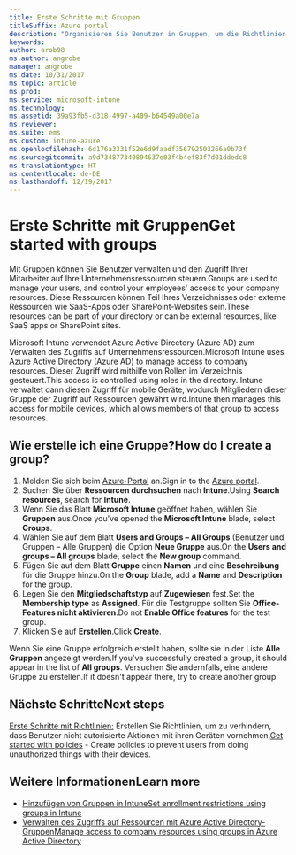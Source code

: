 ```yaml
---
title: Erste Schritte mit Gruppen
titleSuffix: Azure portal
description: "Organisieren Sie Benutzer in Gruppen, um die Richtlinien und Apps leichter zu verwalten, auf die sie zugreifen können."
keywords: 
author: arob98
ms.author: angrobe
manager: angrobe
ms.date: 10/31/2017
ms.topic: article
ms.prod: 
ms.service: microsoft-intune
ms.technology: 
ms.assetid: 39a93fb5-d318-4997-a409-b64549a00e7a
ms.reviewer: 
ms.suite: ems
ms.custom: intune-azure
ms.openlocfilehash: 6d176a3331f52e6d9faadf356792503266a0b73f
ms.sourcegitcommit: a9d734877340894637e03f4b4ef83f7d01ddedc8
ms.translationtype: HT
ms.contentlocale: de-DE
ms.lasthandoff: 12/19/2017
---
```

# <a name="get-started-with-groups"></a><span data-ttu-id="d2698-103">Erste Schritte mit Gruppen</span><span class="sxs-lookup"><span data-stu-id="d2698-103">Get started with groups</span></span>

<span data-ttu-id="d2698-104">Mit Gruppen können Sie Benutzer verwalten und den Zugriff Ihrer Mitarbeiter auf Ihre Unternehmensressourcen steuern.</span><span class="sxs-lookup"><span data-stu-id="d2698-104">Groups are used to manage your users, and control your employees' access to your company resources.</span></span> <span data-ttu-id="d2698-105">Diese Ressourcen können Teil Ihres Verzeichnisses oder externe Ressourcen wie SaaS-Apps oder SharePoint-Websites sein.</span><span class="sxs-lookup"><span data-stu-id="d2698-105">These resources can be part of your directory or can be external resources, like SaaS apps or SharePoint sites.</span></span>

<span data-ttu-id="d2698-106">Microsoft Intune verwendet Azure Active Directory (Azure AD) zum Verwalten des Zugriffs auf Unternehmensressourcen.</span><span class="sxs-lookup"><span data-stu-id="d2698-106">Microsoft Intune uses Azure Active Directory (Azure AD) to manage access to company resources.</span></span> <span data-ttu-id="d2698-107">Dieser Zugriff wird mithilfe von Rollen im Verzeichnis gesteuert.</span><span class="sxs-lookup"><span data-stu-id="d2698-107">This access is controlled using roles in the directory.</span></span> <span data-ttu-id="d2698-108">Intune verwaltet dann diesen Zugriff für mobile Geräte, wodurch Mitgliedern dieser Gruppe der Zugriff auf Ressourcen gewährt wird.</span><span class="sxs-lookup"><span data-stu-id="d2698-108">Intune then manages this access for mobile devices, which allows members of that group to access resources.</span></span>

## <a name="how-do-i-create-a-group"></a><span data-ttu-id="d2698-109">Wie erstelle ich eine Gruppe?</span><span class="sxs-lookup"><span data-stu-id="d2698-109">How do I create a group?</span></span>

1. <span data-ttu-id="d2698-110">Melden Sie sich beim [Azure-Portal](https://portal.azure.com) an.</span><span class="sxs-lookup"><span data-stu-id="d2698-110">Sign in to the [Azure portal](https://portal.azure.com).</span></span>
2. <span data-ttu-id="d2698-111">Suchen Sie über **Ressourcen durchsuchen** nach **Intune**.</span><span class="sxs-lookup"><span data-stu-id="d2698-111">Using **Search resources**, search for **Intune**.</span></span>
3. <span data-ttu-id="d2698-112">Wenn Sie das Blatt **Microsoft Intune** geöffnet haben, wählen Sie **Gruppen** aus.</span><span class="sxs-lookup"><span data-stu-id="d2698-112">Once you've opened the **Microsoft Intune** blade, select **Groups**.</span></span>
4. <span data-ttu-id="d2698-113">Wählen Sie auf dem Blatt **Users and Groups – All Groups** (Benutzer und Gruppen – Alle Gruppen) die Option **Neue Gruppe** aus.</span><span class="sxs-lookup"><span data-stu-id="d2698-113">On the **Users and groups – All groups** blade, select the **New group** command.</span></span>
5. <span data-ttu-id="d2698-114">Fügen Sie auf dem Blatt **Gruppe** einen **Namen** und eine **Beschreibung** für die Gruppe hinzu.</span><span class="sxs-lookup"><span data-stu-id="d2698-114">On the **Group** blade, add a **Name** and **Description** for the group.</span></span>
6. <span data-ttu-id="d2698-115">Legen Sie den **Mitgliedschaftstyp** auf **Zugewiesen** fest.</span><span class="sxs-lookup"><span data-stu-id="d2698-115">Set the **Membership type** as **Assigned**.</span></span> <span data-ttu-id="d2698-116">Für die Testgruppe sollten Sie **Office-Features nicht aktivieren**.</span><span class="sxs-lookup"><span data-stu-id="d2698-116">Do not **Enable Office features** for the test group.</span></span>
7. <span data-ttu-id="d2698-117">Klicken Sie auf **Erstellen**.</span><span class="sxs-lookup"><span data-stu-id="d2698-117">Click **Create**.</span></span>

<span data-ttu-id="d2698-118">Wenn Sie eine Gruppe erfolgreich erstellt haben, sollte sie in der Liste **Alle Gruppen** angezeigt werden.</span><span class="sxs-lookup"><span data-stu-id="d2698-118">If you've successfully created a group, it should appear in the list of **All groups**.</span></span> <span data-ttu-id="d2698-119">Versuchen Sie andernfalls, eine andere Gruppe zu erstellen.</span><span class="sxs-lookup"><span data-stu-id="d2698-119">If it doesn't appear there, try to create another group.</span></span>

## <a name="next-steps"></a><span data-ttu-id="d2698-120">Nächste Schritte</span><span class="sxs-lookup"><span data-stu-id="d2698-120">Next steps</span></span>

<span data-ttu-id="d2698-121">[Erste Schritte mit Richtlinien:](get-started-policies.md) Erstellen Sie Richtlinien, um zu verhindern, dass Benutzer nicht autorisierte Aktionen mit ihren Geräten vornehmen.</span><span class="sxs-lookup"><span data-stu-id="d2698-121">[Get started with policies](get-started-policies.md) - Create policies to prevent users from doing unauthorized things with their devices.</span></span>

## <a name="learn-more"></a><span data-ttu-id="d2698-122">Weitere Informationen</span><span class="sxs-lookup"><span data-stu-id="d2698-122">Learn more</span></span>

* [<span data-ttu-id="d2698-123">Hinzufügen von Gruppen in Intune</span><span class="sxs-lookup"><span data-stu-id="d2698-123">Set enrollment restrictions using groups in Intune</span></span>](groups-add.md)
* [<span data-ttu-id="d2698-124">Verwalten des Zugriffs auf Ressourcen mit Azure Active Directory-Gruppen</span><span class="sxs-lookup"><span data-stu-id="d2698-124">Manage access to company resources using groups in Azure Active Directory</span></span>](https://docs.microsoft.com/azure/active-directory/active-directory-manage-groups)
